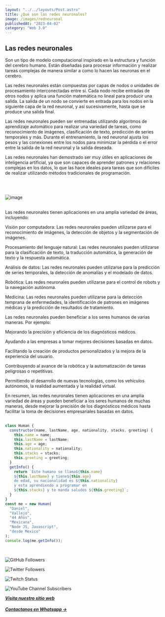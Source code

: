 ```yaml
---
layout: "../../layouts/Post.astro"
title: ¿Qué son las redes neuronales?
image: /images/redneuronal
publishedAt: "2023-04-02"
category: "Web 3.0"
---
```


## Las redes neuronales

Son un tipo de modelo computacional inspirado en la estructura y función del cerebro humano. Están diseñadas para procesar información y realizar tareas complejas de manera similar a como lo hacen las neuronas en el cerebro.

Las redes neuronales están compuestas por capas de nodos o unidades de procesamiento interconectadas entre sí. Cada nodo recibe entradas de otros nodos y aplica una función matemática no lineal para producir una salida. La salida de un nodo se convierte en entrada para los nodos en la siguiente capa de la red neuronal, y así sucesivamente, hasta que se produce una salida final.

Las redes neuronales pueden ser entrenadas utilizando algoritmos de aprendizaje automático para realizar una variedad de tareas, como reconocimiento de imágenes, clasificación de texto, predicción de series temporales y más. Durante el entrenamiento, la red neuronal ajusta los pesos y las conexiones entre los nodos para minimizar la pérdida o el error entre la salida de la red neuronal y la salida deseada.

Las redes neuronales han demostrado ser muy útiles en aplicaciones de inteligencia artificial, ya que son capaces de aprender patrones y relaciones complejas en los datos, lo que las hace ideales para tareas que son difíciles de realizar utilizando métodos tradicionales de programación.

<br>

<br>

![image](https://images.unsplash.com/photo-1627389955646-6596047473d7?ixlib=rb-4.0.3&ixid=MnwxMjA3fDB8MHxwaG90by1wYWdlfHx8fGVufDB8fHx8&auto=format&fit=crop&w=1374&q=80)
<br>
<br>

Las redes neuronales tienen aplicaciones en una amplia variedad de áreas, incluyendo:

Visión por computadora: Las redes neuronales pueden utilizarse para el reconocimiento de imágenes, la detección de objetos y la segmentación de imágenes.

Procesamiento del lenguaje natural: Las redes neuronales pueden utilizarse para la clasificación de texto, la traducción automática, la generación de texto y la respuesta automática.

Análisis de datos: Las redes neuronales pueden utilizarse para la predicción de series temporales, la detección de anomalías y el modelado de datos.

Robótica: Las redes neuronales pueden utilizarse para el control de robots y la navegación autónoma.

Medicina: Las redes neuronales pueden utilizarse para la detección temprana de enfermedades, la identificación de patrones en imágenes médicas y la predicción de resultados de tratamiento.

Las redes neuronales pueden beneficiar a los seres humanos de varias maneras. Por ejemplo:

Mejorando la precisión y eficiencia de los diagnósticos médicos.

Ayudando a las empresas a tomar mejores decisiones basadas en datos.

Facilitando la creación de productos personalizados y la mejora de la experiencia del usuario.

Contribuyendo al avance de la robótica y la automatización de tareas peligrosas o repetitivas.

Permitiendo el desarrollo de nuevas tecnologías, como los vehículos autónomos, la realidad aumentada y la realidad virtual.

En resumen, las redes neuronales tienen aplicaciones en una amplia variedad de áreas y pueden beneficiar a los seres humanos de muchas maneras, desde mejorar la precisión de los diagnósticos médicos hasta facilitar la toma de decisiones empresariales basadas en datos.
<br>
<br>

```js
class Human {
  constructor(name, lastName, age, nationality, stacks, greeting) {
    this.name = name;
    this.lastName = lastName;
    this.age = age;
    this.nationality = nationality;
    this.stacks = stacks;
    this.greeting = greeting;
  }
  getInfo() {
    return `Este humano se llama${this.name}
    ${this.lastName} y tiene${this.age}
    de edad, su nacionalidad es ${this.nationality}
    y esta aprendiendo a programar en 
    ${this.stacks} y te manda saludos ${this.greeting}`;
  }
}
const me = new Human(
  "Daniel",
  "Vallejo",
  "44 Años",
  "Mexicana",
  "Node JS, Javascript",
  "desde Mexico"
);
console.log(me.getInfo());
```

<br/>

![GitHub Followers](https://img.shields.io/github/followers/DanyVeneno?style=social)

![Twitter Followers](https://img.shields.io/twitter/follow/venenodigital?style=social)

![Twitch Status](https://img.shields.io/twitch/status/yehiibhii?style=social)

![YouTube Channel Subscribers](https://img.shields.io/youtube/channel/subscribers/UC8UhdMAKJX56O2PY8kzBIlw?style=social)

[**_Visita nuestro sitio web_**](https://juanitovenenoestudio.up.railway.app/)

<a
    href="https://wa.me/5610731990?text=Hola%20me%20interesan%20tus%20servicios%20de%20desarrollo%20web"
    id="llamada"
    target="_blank"
      ><h5>Contactanos en Whatsapp →</h5></a>
